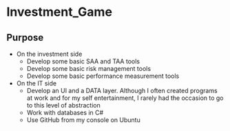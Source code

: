 # Investment_Game

## Purpose

<ul>
  <li>On the investment side
  <ul>
    <li>Develop some basic SAA and TAA tools</li>
    <li>Develop some basic risk management tools</li>
    <li>Develop some basic performance measurement tools</li>
  </ul>
  </li>
  <li>On the IT side
  <ul>
    <li>Develop an UI and a DATA layer. Although I often created programs at work and for my self entertainment, I rarely had the occasion to go to this level of abstraction </li>
    <li>Work with databases in C#</li>
    <li>Use GitHub from my console on Ubuntu</li>
  </ul>
  </li>
</ul>
